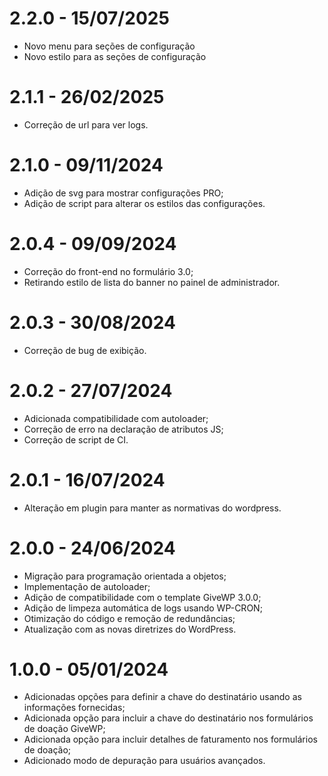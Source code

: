 # 2.2.0 - 15/07/2025
* Novo menu para seções de configuração
* Novo estilo para as seções de configuração

# 2.1.1 - 26/02/2025
* Correção de url para ver logs.

# 2.1.0 - 09/11/2024
* Adição de svg para mostrar configurações PRO;
* Adição de script para alterar os estilos das configurações.

# 2.0.4 - 09/09/2024
* Correção do front-end no formulário 3.0;
* Retirando estilo de lista do banner no painel de administrador.

# 2.0.3 - 30/08/2024
* Correção de bug de exibição.

# 2.0.2 - 27/07/2024
* Adicionada compatibilidade com autoloader;
* Correção de erro na declaração de atributos JS;
* Correção de script de CI.

# 2.0.1 - 16/07/2024
* Alteração em plugin para manter as normativas do wordpress.

# 2.0.0 - 24/06/2024
* Migração para programação orientada a objetos;
* Implementação de autoloader;
* Adição de compatibilidade com o template GiveWP 3.0.0;
* Adição de limpeza automática de logs usando WP-CRON;
* Otimização do código e remoção de redundâncias;
* Atualização com as novas diretrizes do WordPress.

# 1.0.0 - 05/01/2024
* Adicionadas opções para definir a chave do destinatário usando as informações fornecidas;
* Adicionada opção para incluir a chave do destinatário nos formulários de doação GiveWP;
* Adicionada opção para incluir detalhes de faturamento nos formulários de doação;
* Adicionado modo de depuração para usuários avançados.
